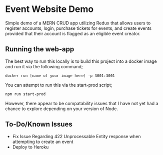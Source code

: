 # Event Website Demo

Simple demo of a MERN CRUD app utilizing Redux that allows users to register accounts, login, purchase tickets for events, and create events provided that their account is flagged as an eligible event creator. 

## Running the web-app

The best way to run this locally is to build this project into a docker image and run it via the following command;

```
docker run [name of your image here] -p 3001:3001
```

You can attempt to run this via the start-prod script;

```
npm run start-prod
```

However, there appear to be compatability issues that I have not yet had a chance to explore depending on your version of Node.

## To-Do/Known Issues

- Fix Issue Regarding 422 Unprocessable Entity response when attempting to create an event
- Deploy to Heroku
